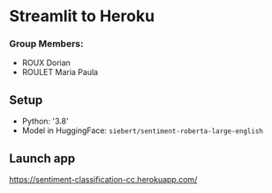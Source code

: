 # Streamlit to Heroku 

### Group Members: 
- ROUX Dorian
- ROULET Maria Paula

## Setup
- Python: '3.8'
- Model in HuggingFace: `siebert/sentiment-roberta-large-english`

## Launch app

https://sentiment-classification-cc.herokuapp.com/
